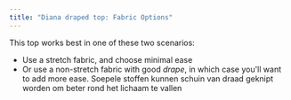 ```yaml
---
title: "Diana draped top: Fabric Options"
---
```


This top works best in one of these two scenarios:

- Use a stretch fabric, and choose minimal ease
- Or use a non-stretch fabric with good _drape_, in which case you'll want to add more ease. Soepele stoffen kunnen schuin van draad geknipt worden om beter rond het lichaam te vallen
